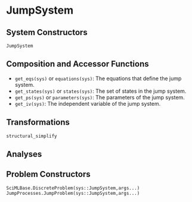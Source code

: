 # JumpSystem

## System Constructors

```@docs
JumpSystem
```

## Composition and Accessor Functions

- `get_eqs(sys)` or `equations(sys)`: The equations that define the jump system.
- `get_states(sys)` or `states(sys)`: The set of states in the jump system.
- `get_ps(sys)` or `parameters(sys)`: The parameters of the jump system.
- `get_iv(sys)`: The independent variable of the jump system.

## Transformations

```@docs
structural_simplify
```

## Analyses

## Problem Constructors

```@docs
SciMLBase.DiscreteProblem(sys::JumpSystem,args...)
JumpProcesses.JumpProblem(sys::JumpSystem,args...)
```
